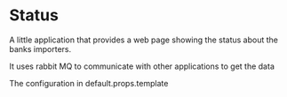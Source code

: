 Status
==========================

A little application that provides a web page showing the status about the banks importers.

It uses rabbit MQ to communicate with other applications to get the data

The configuration in default.props.template